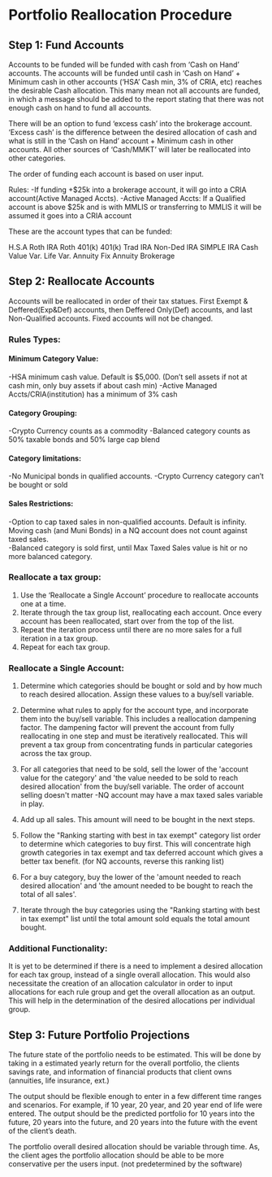 # Portfolio Reallocation Procedure



## Step 1: Fund Accounts
	
Accounts to be funded will be funded with cash from ‘Cash on Hand’ accounts. The accounts will be funded until cash in ‘Cash on Hand’ + Minimum cash in other accounts (‘HSA’ Cash min, 3% of CRIA, etc)  reaches the desirable Cash allocation. This many mean not all accounts are funded, in which a message should be added to the report stating that there was not enough cash on hand to fund all accounts. 
	
There will be an option to fund ‘excess cash’ into the brokerage account. ‘Excess cash’ is the difference between the desired allocation of cash and what is still in the ‘Cash on Hand’ account + Minimum cash in other accounts. All other sources of ‘Cash/MMKT’ will later be reallocated into other categories. 

The order of funding each account is based on user input. 

Rules: 
-If funding +$25k into a brokerage account, it will go into a CRIA account(Active Managed Accts).
-Active Managed Accts: If a Qualified account is above $25k and is with MMLIS or transferring to MMLIS it will be assumed it goes into a CRIA account


These are the account types that can be funded: 

H.S.A
Roth IRA
Roth 401(k)
401(k)
Trad IRA
Non-Ded IRA
SIMPLE IRA
Cash Value
Var. Life
Var. Annuity
Fix Annuity
Brokerage





## Step 2: Reallocate Accounts

Accounts will be reallocated in order of their tax statues. First Exempt & Deffered(Exp&Def) accounts, then Deffered Only(Def) accounts, and last Non-Qualified accounts. Fixed accounts will not be changed. 

### Rules Types: 
#### Minimum Category Value:
-HSA minimum cash value. Default is $5,000. (Don’t sell assets if not at cash min, only buy assets if about cash min)
-Active Managed Accts/CRIA(institution) has a minimum of 3% cash

#### Category Grouping:
-Crypto Currency counts as a commodity
-Balanced category counts as 50% taxable bonds and 50% large cap blend

#### Category limitations: 
-No Municipal bonds in qualified accounts.
-Crypto Currency category can’t be bought or sold

#### Sales Restrictions:
-Option to cap taxed sales in non-qualified accounts. Default is infinity. Moving cash (and Muni Bonds) in a NQ account does not count against taxed sales.  
-Balanced category is sold first, until Max Taxed Sales value is hit or no more balanced category.




### Reallocate a tax group:
1) Use the ‘Reallocate a Single Account’ procedure to reallocate accounts one at a time.
2) Iterate through the tax group list, reallocating each account. Once every account has been reallocated, start over from the top of the list. 
3) Repeat the iteration process until there are no more sales for a full iteration in a tax group. 
4) Repeat for each tax group. 


### Reallocate a Single Account:
1) Determine which categories should be bought or sold and by how much to reach desired allocation. Assign these values to a buy/sell variable.

2) Determine what rules to apply for the account type, and incorporate them into the buy/sell variable. This includes a reallocation dampening factor. The dampening factor will prevent the account from fully reallocating in one step and must be iteratively reallocated. This will prevent a tax group from concentrating funds in particular categories across the tax group.

3) For all categories that need to be sold, sell the lower of the 'account value for the category' and 'the value needed to be sold to reach desired allocation' from the buy/sell variable. The order of account selling doesn't matter -NQ account may have a max taxed sales variable in play.

4) Add up all sales. This amount will need to be bought in the next steps.	

5) Follow the "Ranking starting with best in tax exempt" category list order to determine which categories to buy first. This will concentrate high growth categories in tax exempt and tax deferred account which gives a better tax benefit. (for NQ accounts, reverse this ranking list) 

6) For a buy category, buy the lower of the 'amount needed to reach desired allocation' and 'the amount needed to be bought to reach the total of all sales'.

7) Iterate through the buy categories using the "Ranking starting with best in tax exempt" list until the total amount sold equals the total amount bought.



	
### Additional Functionality:
It is yet to be determined if there is a need to implement a desired allocation for each tax group, instead of a single overall allocation. This would also necessitate the creation of an allocation calculator in order to input allocations for each rule group and get the overall allocation as an output. This will help in the determination of the desired allocations per individual group. 











## Step 3: Future Portfolio Projections

The future state of the portfolio needs to be estimated. This will be done by taking in a estimated yearly return for the overall portfolio, the clients savings rate, and information of financial products that client owns (annuities, life insurance, ext.) 

The output should be flexible enough to enter in a few different time ranges and scenarios. For example, if 10 year, 20 year, and 20 year end of life were entered. The output should be the predicted portfolio for 10 years into the future, 20 years into the future, and 20 years into the future with the event of the client’s death. 

The portfolio overall desired allocation should be variable through time. As, the client ages the portfolio allocation should be able to be more conservative per the users input. (not predetermined by the software)
